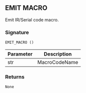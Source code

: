 ## EMIT MACRO

Emit IR/Serial code macro.


### Signature

`EMIT_MACRO ()`


| Parameter | Description |
| --- | --- |
| str | MacroCodeName |


### Returns

`None`
